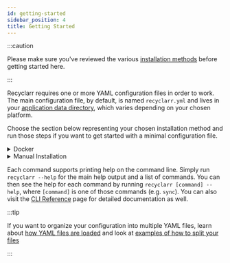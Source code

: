 ```yaml
---
id: getting-started
sidebar_position: 4
title: Getting Started
---
```


:::caution

Please make sure you've reviewed the various [installation methods](installation) before getting
started here.

:::

Recyclarr requires one or more YAML configuration files in order to work. The main configuration
file, by default, is named `recyclarr.yml` and lives in your [application data directory][appdata],
which varies depending on your chosen platform.

Choose the section below representing your chosen installation method and run those steps if you
want to get started with a minimal configuration file.

<details><summary>
Docker
</summary>

[Installation Instructions](installation/docker.md)

The steps below assume you are using Docker Compose with a service named `recyclarr`. You are
responsible for translating these steps appropriately for other solutions like Docker Swarm,
Kubernetes, raw Docker, etc.

1. Run `docker compose run --rm recyclarr config create` to create a starter `recyclarr.yml` file in
   the [application data directory][appdata] (for Docker, this will be in `/config/recyclarr.yml`).
1. Open the generated YAML file from the previous step. At a minimum you must update the `base_url`
   and `api_key` properties for each service that you want to use. Use the configuration [reference]
   and [examples] pages to assist you in understanding an editing other parts of the file as you see
   fit.

If you're using [Cron Mode](installation/docker.md#cron-mode), your work ends here. If you want to
verify the behavior by [running manually](installation/docker.md#manual-mode), then you can execute
`docker compose run --rm recyclarr sync` to update all instances using the configuration provided in
the previous step.

</details>

<details><summary>
Manual Installation
</summary>

[Installation Instructions](installation/manual-install.md)

1. Run `recyclarr config create` to create a starter `recyclarr.yml` file in the [application data
   directory][appdata].
1. Open the generated YAML file from the previous step. At a minimum you must update the `base_url`
   and `api_key` properties for each service that you want to use. Use the configuration [reference]
   and [examples] pages to assist you in understanding an editing other parts of the file as you see
   fit.
1. Run `recyclarr sync` to update all instances using the configuration provided in the previous
   step.

</details>

Each command supports printing help on the command line. Simply run `recyclarr --help` for the main
help output and a list of commands. You can then see the help for each command by running `recyclarr
[command] --help`, where `[command]` is one of those commands (e.g. `sync`). You can also visit the
[CLI Reference](cli) page for detailed documentation as well.

:::tip

If you want to organize your configuration into multiple YAML files, learn about [how YAML files are
loaded](file-structure.md#default-yaml) and look at [examples of how to split your
files](yaml/configuration-examples.md)

:::

[appdata]: /file-structure.md#appdata-directory
[reference]: /yaml/config-yml-reference.md
[examples]: /yaml/configuration-examples.md
